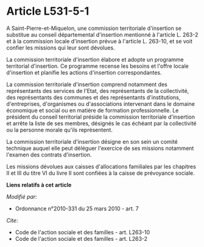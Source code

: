 # Article L531-5-1

A Saint-Pierre-et-Miquelon, une commission territoriale d'insertion se substitue au conseil départemental d'insertion
mentionné à l'article L. 263-2 et à la commission locale d'insertion prévue à l'article L. 263-10, et se voit confier les
missions qui leur sont dévolues. 

La commission territoriale d'insertion élabore et adopte un programme territorial d'insertion. Ce programme recense les
besoins et l'offre locale d'insertion et planifie les actions d'insertion correspondantes. 

La commission territoriale d'insertion comprend notamment des représentants des services de l'Etat, des représentants de la
collectivité, des représentants des communes et des représentants d'institutions, d'entreprises, d'organismes ou
d'associations intervenant dans le domaine économique et social ou en matière de formation professionnelle. Le président du
conseil territorial préside la commission territoriale d'insertion et arrête la liste de ses membres, désignés le cas échéant
par la collectivité ou la personne morale qu'ils représentent. 

La commission territoriale d'insertion désigne en son sein un comité technique auquel elle peut déléguer l'exercice de ses
missions notamment l'examen des contrats d'insertion. 

Les missions dévolues aux caisses d'allocations familiales par les chapitres II et III du titre VI du livre II sont confiées
à la caisse de prévoyance sociale.

**Liens relatifs à cet article**

_Modifié par_:

  - Ordonnance n°2010-331 du 25 mars 2010 - art. 7

_Cite_:

  - Code de l'action sociale et des familles - art. L263-10
  - Code de l'action sociale et des familles - art. L263-2
